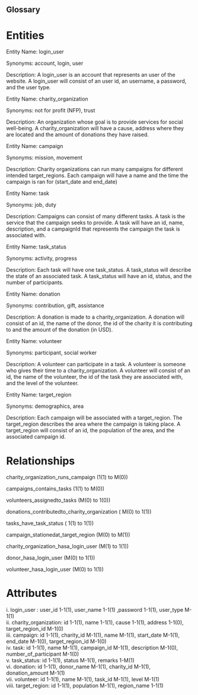 ## Glossary

# Entities

Entity Name: login_user

Synonyms: account, login, user

Description: A login_user is an account that represents an user of the website. A login_user will consist of an user id, an username, a password, and the user type.

Entity Name: charity_organization

Synonyms: not for profit (NFP), trust

Description: An organization whose goal is to provide services for social well-being.
A charity_organization will have a cause, address where they are located and the amount of donations they have raised.

Entity Name: campaign

Synonyms: mission, movement

Description: Charity organizations can run many campaigns for different intended target_regions. Each campaign will have a name and the time the campaign is ran for (start_date and end_date)

Entity Name: task

Synonyms: job, duty

Description: Campaigns can consist of many different tasks. A task is the service that the campaign seeks to provide. A task will have an id, name, description, and a campaignId that represents the campaign the task is associated with.

Entity Name: task_status

Synonyms: activity, progress

Description: Each task will have one task_status. A task_status will describe the state of an associated task. A task_status will have an id, status, and the number of participants.

Entity Name: donation

Synonyms: contribution, gift, assistance

Description: A donation is made to a charity_organization. A donation will consist of an id, the name of the donor, the id of the charity it is contributing to and the amount of the donation (in USD).

Entity Name: volunteer

Synonyms: participant, social worker

Description: A volunteer can participate in a task. A volunteer is someone who gives their time to a charity_organization. A volunteer will consist of an id, the name of the volunteer, the id of the task they are associated with, and the level of the volunteer.

Entity Name: target_region

Synonyms: demographics, area

Description: Each campaign will be associated with a target_region. The target_region describes the area where the campaign is taking place. A target_region will consist of an id,  the population of the area, and the associated campaign id.

# Relationships

charity_organization_runs_campaign (1(1) to M(0))

campaigns_contains_tasks (1(1) to M(0))

volunteers_assignedto_tasks (M(0) to 1(0))

donations_contributedto_charity_organization ( M(0) to 1(1))

tasks_have_task_status ( 1(1) to 1(1))

campaign_stationedat_target_region (M(0) to M(1))

charity_organization_hasa_login_user (M(1) to 1(1))

donor_hasa_login_user (M(0) to 1(1))

volunteer_hasa_login_user (M(0) to 1(1))

# Attributes

i. login_user : user_id 1-1(1), user_name 1-1(1) ,password 1-1(1), user_type M-1(1)  
ii. charity_organization: id 1-1(1), name 1-1(1), cause 1-1(1), address 1-1(0), target_region_id M-1(0)  
iii. campaign: id 1-1(1), charity_id M-1(1), name M-1(1), start_date M-1(1), end_date M-1(0), target_region_id M-1(0)  
iv. task: id 1-1(1), name M-1(1), campaign_id M-1(1), description M-1(0), number_of_participant M-1(0)  
v. task_status: id 1-1(1), status M-1(1), remarks 1-M(1)  
vi. donation: id 1-1(1), donor_name M-1(1), charity_id M-1(1), donation_amount M-1(1)  
vii. volunteer: id 1-1(1), name M-1(1), task_id M-1(1), level M-1(1)  
viii. target_region: id 1-1(1), population M-1(1), region_name 1-1(1)  


